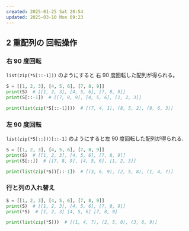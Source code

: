 ```yaml
---
created: 2025-01-25 Sat 20:54
updated: 2025-03-10 Mon 09:23
---
```

## 2 重配列の 回転操作

### 右 90 度回転

`list(zip(*S[::-1]))` のようにすると 右 90 度回転した配列が得られる。

```Python
S = [[1, 2, 3], [4, 5, 6], [7, 8, 9]]
print(S)  # [[1, 2, 3], [4, 5, 6], [7, 8, 9]]
print(S[::-1])  # [[7, 8, 9], [4, 5, 6], [1, 2, 3]]

print(list(zip(*S[::-1])))  # [(7, 4, 1), (8, 5, 2), (9, 6, 3)]
```

### 左 90 度回転

`list(zip(*S[::]))[::-1]` のようにすると左 90 度回転した配列が得られる.

```Python
S = [[1, 2, 3], [4, 5, 6], [7, 8, 9]]
print(S)  # [[1, 2, 3], [4, 5, 6], [7, 8, 9]]
print(S[::])  # [[7, 8, 9], [4, 5, 6], [1, 2, 3]]

print(list(zip(*S))[::-1])  # [(3, 6, 9), (2, 5, 8), (1, 4, 7)]
```

### 行と列の入れ替え

```Python
S = [[1, 2, 3], [4, 5, 6], [7, 8, 9]]
print(S)  # [[1, 2, 3], [4, 5, 6], [7, 8, 9]]
print(*S)  # [1, 2, 3] [4, 5, 6] [7, 8, 9]

print(list(zip(*S)))  # [(1, 4, 7), (2, 5, 8), (3, 6, 9)]
```
